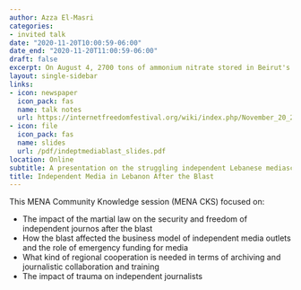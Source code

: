 ```yaml
---
author: Azza El-Masri
categories:
- invited talk
date: "2020-11-20T10:00:59-06:00"
date_end: "2020-11-20T11:00:59-06:00"
draft: false
excerpt: On August 4, 2700 tons of ammonium nitrate stored in Beirut's port ripped through half of the capital, taking 200 lives, injuring thousands and rendering 300,000 homeless. The impact of the blast was also felt by independent media workers, who'd had -- over the years -- taken up headquarters in the neighborhoods that had been hit the most.
layout: single-sidebar
links:
- icon: newspaper
  icon_pack: fas
  name: talk notes
  url: https://internetfreedomfestival.org/wiki/index.php/November_20_2020,_MENA_Meetup
- icon: file
  icon_pack: fas
  name: slides
  url: /pdf/indeptmediablast_slides.pdf
location: Online
subtitle: A presentation on the struggling independent Lebanese mediascape for IFF's MENA's Community Knowledge Sharing session. 
title: Independent Media in Lebanon After the Blast
---
```


This MENA Community Knowledge session (MENA CKS) focused on:

-   The impact of the martial law on the security and freedom of independent journos after the blast
-   How the blast affected the business model of independent media outlets and the role of emergency funding for media
-   What kind of regional cooperation is needed in terms of archiving and journalistic collaboration and training
-   The impact of trauma on independent journalists
